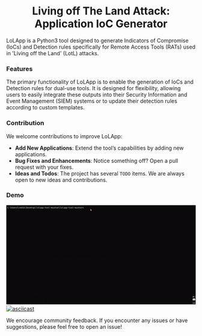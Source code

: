 <h1 align="center">Living off The Land Attack: Application IoC Generator</h1>

LoLApp is a Python3 tool designed to generate Indicators of Compromise (IoCs) and Detection rules specifically for Remote Access Tools (RATs) used in 'Living off the Land' (LotL) attacks.

### Features

The primary functionality of LoLApp is to enable the generation of IoCs and Detection rules for dual-use tools. It is designed for flexibility, allowing users to easily integrate these outputs into their Security Information and Event Management (SIEM) systems or to update their detection rules according to custom templates.

### Contribution

We welcome contributions to improve LoLApp:

* **Add New Applications**: Extend the tool’s capabilities by adding new applications.
* **Bug Fixes and Enhancements**: Notice something off? Open a pull request with your fixes.
* **Ideas and Todos**: The project has several `TODO` items. We are always open to new ideas and contributions.

### Demo

![LoLApp Demo](https://github.com/VedikaBang/lolapp-tool/blob/master/giif.gif?raw=true)
[![asciicast](https://asciinema.org/a/113463.png)](https://asciinema.org/a/113463)

We encourage community feedback. If you encounter any issues or have suggestions, please feel free to open an issue!


